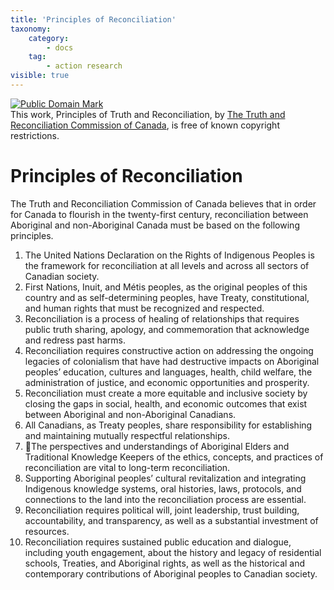 ```yaml
---
title: 'Principles of Reconciliation'
taxonomy:
    category:
        - docs
    tag:
        - action research
visible: true
---
```


<p xmlns:dct="http://purl.org/dc/terms/">
<a rel="license" href="http://creativecommons.org/publicdomain/mark/1.0/">
<img src="http://i.creativecommons.org/p/mark/1.0/88x31.png"
     style="border-style: none;" alt="Public Domain Mark" />
</a>
<br />
This work, <span property="dct:title">Principles of Truth and Reconciliation</span>, by <a href="http://nctr.ca/assets/reports/Final%20Reports/Principles_English_Web.pdf" rel="dct:creator"><span property="dct:title">The Truth and Reconciliation Commission of Canada</span></a>, is free of known copyright restrictions.
</p>


# Principles of Reconciliation
The Truth and Reconciliation Commission of Canada believes that in order for Canada to flourish in the twenty-first century, reconciliation between Aboriginal and non-Aboriginal Canada must be based on the following principles.
1. The United Nations Declaration on the Rights of Indigenous Peoples is the framework for reconciliation at all levels and across all sectors of Canadian society.
2. First Nations, Inuit, and Métis peoples, as the original peoples of this country and as self-determining peoples, have Treaty, constitutional, and human rights that must be recognized and respected.
3. Reconciliation is a process of healing of relationships that requires public truth sharing, apology, and commemoration that acknowledge and redress past harms.
4. Reconciliation requires constructive action on addressing the ongoing legacies of colonialism that have had destructive impacts on Aboriginal peoples’ education, cultures and languages, health, child welfare, the administration of justice, and economic opportunities and prosperity.
5. Reconciliation must create a more equitable and inclusive society by closing the gaps in social, health, and economic outcomes that exist between Aboriginal and non-Aboriginal Canadians.
6. All Canadians, as Treaty peoples, share responsibility for establishing and maintaining mutually respectful relationships.
7. The perspectives and understandings of Aboriginal Elders and Traditional Knowledge Keepers of the ethics, concepts, and practices of reconciliation are vital to long-term reconciliation.
8. Supporting Aboriginal peoples’ cultural revitalization and integrating Indigenous knowledge systems, oral histories, laws, protocols, and connections to the land into the reconciliation process are essential.
9. Reconciliation requires political will, joint leadership, trust building, accountability, and transparency, as well as a substantial investment of resources.
10. Reconciliation requires sustained public education and dialogue, including youth engagement, about the history and legacy of residential schools, Treaties, and Aboriginal rights, as well as the historical and contemporary contributions of Aboriginal peoples to Canadian society.
